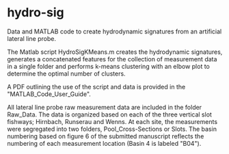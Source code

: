 # hydro-sig
Data and MATLAB code to create hydrodynamic signatures from an artificial lateral line probe.

The Matlab script HydroSigKMeans.m creates the hydrodynamic signatures, generates a concatenated features for the collection of measurement data in a single folder and performs k-means clustering with an elbow plot to determine the optimal number of clusters.

A PDF outlining the use of the script and data is provided in the "MATLAB_Code_User_Guide".

All lateral line probe raw measurement data are included in the folder Raw_Data. The data is organized based on each of the three vertical slot fishways; Hirnbach, Runserau and Wenns. At each site, the measurements were segregated into two folders, Pool_Cross-Sections or Slots. The basin numbering based on figure 6 of the submitted manuscript reflects the numbering of each measurement location (Basin 4 is labeled "B04").
